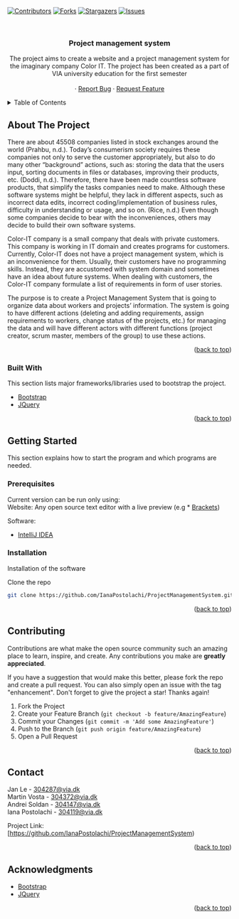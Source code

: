 <div id="top"></div>

[![Contributors][contributors-shield]][contributors-url]
[![Forks][forks-shield]][forks-url]
[![Stargazers][stars-shield]][stars-url]
[![Issues][issues-shield]][issues-url]




<br />
<div align="center">
  <h3 align="center">Project management system</h3>

  <p align="center">
    The project aims to create a website and a project management system for the imaginary company Color IT. The project has been created as a part of VIA university education for the first semester
    <br />
    <br />
    ·
    <a href="https://github.com/IanaPostolachi/ProjectManagementSystem/issues">Report Bug</a>
    ·
    <a href="https://github.com/IanaPostolachi/ProjectManagementSystem/issues">Request Feature</a>
  </p>
</div>



<!-- TABLE OF CONTENTS -->
<details>
  <summary>Table of Contents</summary>
  <ol>
    <li>
      <a href="#about-the-project">About The Project</a>
      <ul>
        <li><a href="#built-with">Built With</a></li>
      </ul>
    </li>
    <li>
      <a href="#getting-started">Getting Started</a>
      <ul>
        <li><a href="#prerequisites">Prerequisites</a></li>
        <li><a href="#installation">Installation</a></li>
      </ul>
    </li>
    <li><a href="#contributing">Contributing</a></li>
    <li><a href="#contact">Contact</a></li>
    <li><a href="#acknowledgments">Acknowledgments</a></li>
  </ol>
</details>



## About The Project


There are about 45508 companies listed in stock exchanges around the world
(Prahbu, n.d.). Today’s consumerism society requires these companies not only to
serve the customer appropriately, but also to do many other “background” actions,
such as: storing the data that the users input, sorting documents in files or databases,
improving their products, etc. (Doddi, n.d.). Therefore, there have been made countless
software products, that simplify the tasks companies need to make. Although these
software systems might be helpful, they lack in different aspects, such as incorrect data
edits, incorrect coding/implementation of business rules, difficulty in understanding or
usage, and so on. (Rice, n.d.) Even though some companies decide to bear with the
inconveniences, others may decide to build their own software systems.

Color-IT company is a small company that deals with private customers. This
company is working in IT domain and creates programs for customers. Currently,
Color-IT does not have a project management system, which is an inconvenience for
them. Usually, their customers have no programming skills. Instead, they are
accustomed with system domain and sometimes have an idea about future systems.
When dealing with customers, the Color-IT company formulate a list of requirements in
form of user stories.

The purpose is to create a Project Management System that is going to
organize data about workers and projects’ information. The system is going to have
different actions (deleting and adding requirements, assign requirements to workers,
change status of the projects, etc.) for managing the data and will have different actors
with different functions (project creator, scrum master, members of the group) to use
these actions.

<p align="right">(<a href="#top">back to top</a>)</p>



### Built With

This section lists major frameworks/libraries used to bootstrap the project.

* [Bootstrap](https://getbootstrap.com)
* [JQuery](https://jquery.com)

<p align="right">(<a href="#top">back to top</a>)</p>


## Getting Started

This section explains how to start the program and which programs are needed.

### Prerequisites

Current version can be run only using:
<br/>
Website:
  Any open source text editor with a live preview (e.g * [Brackets](https://brackets.io/))
 
 Software:
  * [IntelliJ IDEA](https://www.jetbrains.com/idea/)

### Installation

Installation of the software

 Clone the repo
   ```sh
   git clone https://github.com/IanaPostolachi/ProjectManagementSystem.git
   ```

<p align="right">(<a href="#top">back to top</a>)</p>


<!-- CONTRIBUTING -->
## Contributing

Contributions are what make the open source community such an amazing place to learn, inspire, and create. Any contributions you make are **greatly appreciated**.

If you have a suggestion that would make this better, please fork the repo and create a pull request. You can also simply open an issue with the tag "enhancement".
Don't forget to give the project a star! Thanks again!

1. Fork the Project
2. Create your Feature Branch (`git checkout -b feature/AmazingFeature`)
3. Commit your Changes (`git commit -m 'Add some AmazingFeature'`)
4. Push to the Branch (`git push origin feature/AmazingFeature`)
5. Open a Pull Request

<p align="right">(<a href="#top">back to top</a>)</p>



<!-- CONTACT -->
## Contact

Jan Le - 304287@via.dk
<br/>
Martin Vosta - 304372@via.dk
<br/>
Andrei Soldan - 304147@via.dk
<br/>
Iana Postolachi - 304119@via.dk

Project Link: [https://github.com/IanaPostolachi/ProjectManagementSystem)

<p align="right">(<a href="#top">back to top</a>)</p>



<!-- ACKNOWLEDGMENTS -->
## Acknowledgments

* [Bootstrap](https://www.w3schools.com/bootstrap5/index.php)
* [JQuery](https://www.w3schools.com/jquERy/default.asp)

<p align="right">(<a href="#top">back to top</a>)</p>




[contributors-shield]: https://img.shields.io/github/contributors/IanaPostolachi/ProjectManagementSystem.svg?style=for-the-badge
[contributors-url]: https://github.com/IanaPostolachi/ProjectManagementSystem/graphs/contributors
[forks-shield]: https://img.shields.io/github/forks/IanaPostolachi/ProjectManagementSystem.svg?style=for-the-badge
[forks-url]: https://github.com/IanaPostolachi/ProjectManagementSystem/network/members
[stars-shield]: https://img.shields.io/github/stars/IanaPostolachi/ProjectManagementSystem.svg?style=for-the-badge
[stars-url]: https://github.com/IanaPostolachi/ProjectManagementSystem/stargazers
[issues-shield]: https://img.shields.io/github/issues/IanaPostolachi/ProjectManagementSystem.svg?style=for-the-badge
[issues-url]: https://github.com/IanaPostolachi/ProjectManagementSystem/issues
